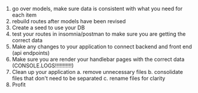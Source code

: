 1. go over models, make sure data is consistent with what you need for each item
2. rebuild routes after models have been revised
3. Create a seed to use your DB
4. test your routes in insomnia/postman to make sure you are getting the correct data
5. Make any changes to your application to connect backend and front end (api endpoints)
6. Make sure you are render your handlebar pages with the correct data (CONSOLE.LOGS!!!!!!!!!!!)
7. Clean up your application
  a. remove unnecessary files
  b. consolidate files that don't need to be separated
  c. rename files for clarity
8. Profit